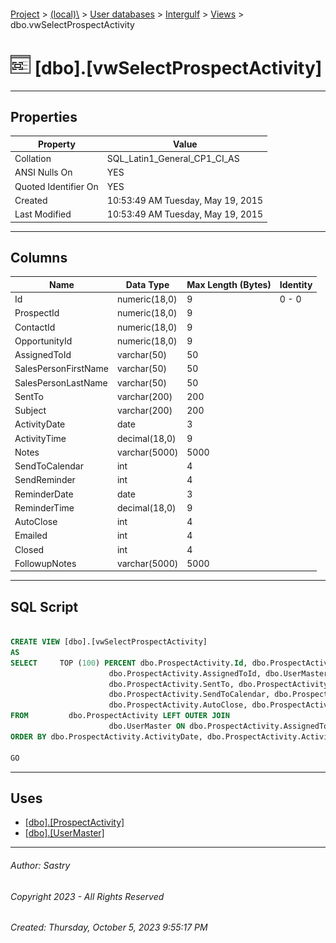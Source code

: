 #### 

[Project](../../../../index.md) > [(local)\\](../../../index.md) > [User databases](../../index.md) > [Intergulf](../index.md) > [Views](Views.md) > dbo.vwSelectProspectActivity

# ![Views](../../../../Images/View32.png) [dbo].[vwSelectProspectActivity]

---

## <a name="#properties"></a>Properties

| Property | Value |
|---|---|
| Collation | SQL_Latin1_General_CP1_CI_AS |
| ANSI Nulls On | YES |
| Quoted Identifier On | YES |
| Created | 10:53:49 AM Tuesday, May 19, 2015 |
| Last Modified | 10:53:49 AM Tuesday, May 19, 2015 |


---

## <a name="#columns"></a>Columns

| Name | Data Type | Max Length (Bytes) | Identity |
|---|---|---|---|
| Id | numeric(18,0) | 9 | 0 - 0 |
| ProspectId | numeric(18,0) | 9 |  |
| ContactId | numeric(18,0) | 9 |  |
| OpportunityId | numeric(18,0) | 9 |  |
| AssignedToId | varchar(50) | 50 |  |
| SalesPersonFirstName | varchar(50) | 50 |  |
| SalesPersonLastName | varchar(50) | 50 |  |
| SentTo | varchar(200) | 200 |  |
| Subject | varchar(200) | 200 |  |
| ActivityDate | date | 3 |  |
| ActivityTime | decimal(18,0) | 9 |  |
| Notes | varchar(5000) | 5000 |  |
| SendToCalendar | int | 4 |  |
| SendReminder | int | 4 |  |
| ReminderDate | date | 3 |  |
| ReminderTime | decimal(18,0) | 9 |  |
| AutoClose | int | 4 |  |
| Emailed | int | 4 |  |
| Closed | int | 4 |  |
| FollowupNotes | varchar(5000) | 5000 |  |


---

## <a name="#sqlscript"></a>SQL Script

```sql

CREATE VIEW [dbo].[vwSelectProspectActivity]
AS
SELECT     TOP (100) PERCENT dbo.ProspectActivity.Id, dbo.ProspectActivity.ProspectId, dbo.ProspectActivity.ContactId, dbo.ProspectActivity.OpportunityId, 
                      dbo.ProspectActivity.AssignedToId, dbo.UserMaster.FirstName AS SalesPersonFirstName, dbo.UserMaster.LastName AS SalesPersonLastName, 
                      dbo.ProspectActivity.SentTo, dbo.ProspectActivity.Subject, dbo.ProspectActivity.ActivityDate, dbo.ProspectActivity.ActivityTime, dbo.ProspectActivity.Notes, 
                      dbo.ProspectActivity.SendToCalendar, dbo.ProspectActivity.SendReminder, dbo.ProspectActivity.ReminderDate, dbo.ProspectActivity.ReminderTime, 
                      dbo.ProspectActivity.AutoClose, dbo.ProspectActivity.Emailed, dbo.ProspectActivity.Closed, dbo.ProspectActivity.FollowupNotes
FROM         dbo.ProspectActivity LEFT OUTER JOIN
                      dbo.UserMaster ON dbo.ProspectActivity.AssignedToId = dbo.UserMaster.UserName
ORDER BY dbo.ProspectActivity.ActivityDate, dbo.ProspectActivity.ActivityTime

GO

```


---

## <a name="#uses"></a>Uses

* [[dbo].[ProspectActivity]](../Tables/dbo_ProspectActivity.md)
* [[dbo].[UserMaster]](../Tables/dbo_UserMaster.md)


---

###### Author:  Sastry

###### Copyright 2023 - All Rights Reserved

###### Created: Thursday, October 5, 2023 9:55:17 PM

